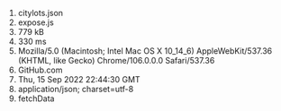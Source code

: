 1. citylots.json
2. expose.js
3. 779 kB
4. 330 ms
5. Mozilla/5.0 (Macintosh; Intel Mac OS X 10_14_6) AppleWebKit/537.36 (KHTML, like Gecko) Chrome/106.0.0.0 Safari/537.36
6. GitHub.com
7. Thu, 15 Sep 2022 22:44:30 GMT
8. application/json; charset=utf-8
9. fetchData
